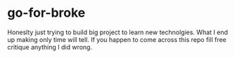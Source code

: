 # go-for-broke
Honeslty just trying to build big project to learn new technolgies. What I end up making only time will tell. If you happen to come across this repo fill free critique anything I did wrong.
